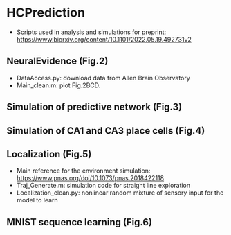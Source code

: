 # HCPrediction
* Scripts used in analysis and simulations for preprint:
https://www.biorxiv.org/content/10.1101/2022.05.19.492731v2

## NeuralEvidence (Fig.2)
* DataAccess.py: download data from Allen Brain Observatory
* Main_clean.m: plot Fig.2BCD.

## Simulation of predictive network (Fig.3)

## Simulation of CA1 and CA3 place cells (Fig.4)

## Localization (Fig.5)
* Main reference for the environment simulation: https://www.pnas.org/doi/10.1073/pnas.2018422118
* Traj_Generate.m: simulation code for straight line exploration
* Localization_clean.py: nonlinear random mixture of sensory input for the model to learn

## MNIST sequence learning (Fig.6)
